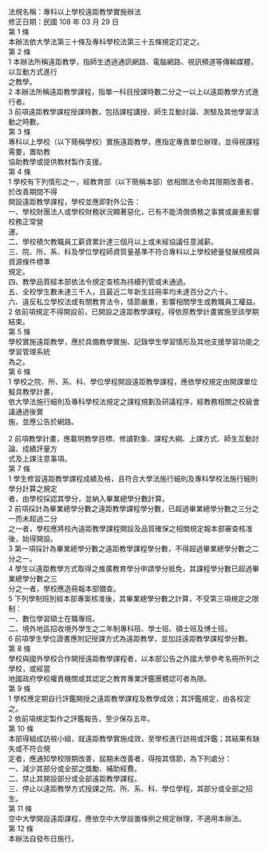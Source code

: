 法規名稱：專科以上學校遠距教學實施辦法  
修正日期：民國 108 年 03 月 29 日  
第 1 條  
本辦法依大學法第三十條及專科學校法第三十五條規定訂定之。  
第 2 條  
1 本辦法所稱遠距教學，指師生透過通訊網路、電腦網路、視訊頻道等傳輸媒體，以互動方式進行  
之教學。  
2 本辦法所稱遠距教學課程，指單一科目授課時數二分之一以上以遠距教學方式進行者。  
3 前項遠距教學課程授課時數，包括課程講授、師生互動討論、測驗及其他學習活動之時數。  
第 3 條  
專科以上學校（以下簡稱學校）實施遠距教學，應指定專責單位辦理，並得視課程需要，置助教  
協助教學或提供教材製作支援。  
第 4 條  
1 學校有下列情形之一，經教育部（以下簡稱本部）依相關法令命其限期改善者，於改善期間不得  
開設遠距教學課程，學校並應即對外公告：  
一、學校財團法人或學校財務狀況顯著惡化，已有不能清償債務之事實或嚴重影響校務正常營  
運。  
二、學校積欠教職員工薪資累計達三個月以上或未經協議任意減薪。  
三、院、所、系、科及學位學程師資質量基準不符合專科以上學校總量發展規模與資源條件標準  
規定。  
四、教學品質經本部依法令規定查核為持續列管或未通過。  
五、全校學生數未達三千人，且最近二年新生註冊率均未達百分之六十。  
六、違反私立學校法或有關教育法令，情節嚴重，影響相關學生或教職員工權益。  
2 依前項規定不得開設前，已開設之遠距教學課程，得依原教學計畫實施至該學期結束。  
第 5 條  
學校實施遠距教學，應於具備教學實施、記錄學生學習情形及其他支援學習功能之學習管理系統  
為之。  
第 6 條  
1 學校之院、所、系、科、學位學程開設遠距教學課程，應依學校規定由開課單位擬具教學計畫，  
依大學法施行細則及專科學校法規定之課程規劃及研議程序，經教務相關之校級會議通過後實  
施，並應公告於網路。  


2 前項教學計畫，應載明教學目標、修讀對象、課程大綱、上課方式、師生互動討論、成績評量方  
式及上課注意事項。  
第 7 條  
1 學生修習遠距教學課程成績及格，且符合大學法施行細則及專科學校法施行細則學分計算之規定  
者，由學校採認其學分，並納入畢業總學分數計算。  
2 前項採計為畢業總學分數之遠距教學課程學分數，已超過畢業總學分數之三分之一而未超過二分  
之一者，學校應將校內遠距教學課程開設及品質確保之相關規定報本部審查核准後，始得開設。  
3 第一項採計為畢業總學分數之遠距教學課程學分數，不得超過畢業總學分數之二分之一。  
4 學生以遠距教學方式取得之推廣教育學分申請學分抵免，其課程學分數已超過畢業總學分數之三  
分之一者，學校應造冊報本部備查。  
5 下列學制班別經本部專案核准後，其畢業總學分數之計算，不受第三項規定之限制：  
一、數位學習碩士在職專班。  
二、境外地區招收境外學生之二年制專科班、學士班、碩士班及博士班。  
6 前項學生學位證書應附記授課方式為遠距教學，並加註遠距教學課程學分數。  
第 8 條  
學校與國外學校合作開授遠距教學課程者，以本部公告之外國大學參考名冊所列之學校，或經當  
地國政府學校權責機關或其認定之教育專業評鑑團體認可者為限。  
第 9 條  
1 學校應定期自行評鑑開授之遠距教學課程及教學成效；其評鑑規定，由各校定之。  
2 依前項規定製作之評鑑報告，至少保存五年。  
第 10 條  
本部得組成訪視小組，就遠距教學實施成效，至學校進行訪視或評鑑；其結果有缺失或不符合規  
定者，應通知學校限期改善，屆期未改善者，得按其情節，為下列處分：  
一、減少其部分或全部之獎勵、補助經費。  
二、禁止其開設部分或全部遠距教學課程。  
三、停止以遠距教學方式授課之院、所、系、科、學位學程，其部分或全部之招生。  
第 11 條  
空中大學開設遠距課程，應依空中大學設置條例之規定辦理，不適用本辦法。  
第 12 條  
本辦法自發布日施行。  


